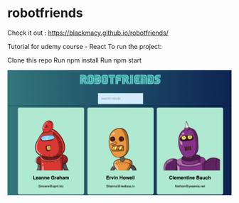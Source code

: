 # robotfriends

Check it out : https://blackmacy.github.io/robotfriends/

Tutorial for udemy course - React To run the project:

Clone this repo
Run npm install
Run npm start

<div align="center">
    <img src="robotfriends.jpg", width="640">
</div>
